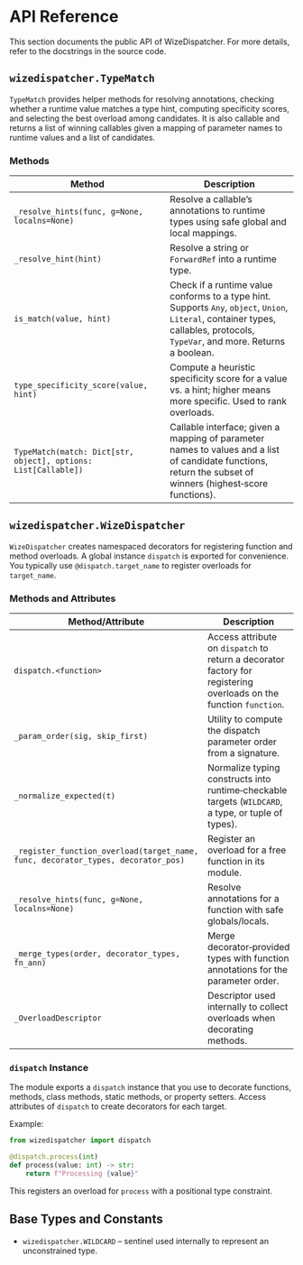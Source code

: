 # API Reference

This section documents the public API of WizeDispatcher. For more
details, refer to the docstrings in the source code.

## `wizedispatcher.TypeMatch`

`TypeMatch` provides helper methods for resolving annotations,
checking whether a runtime value matches a type hint, computing
specificity scores, and selecting the best overload among
candidates. It is also callable and returns a list of winning
callables given a mapping of parameter names to runtime values and a
list of candidates.

### Methods

| Method | Description |
|---|---|
| `_resolve_hints(func, g=None, localns=None)` | Resolve a callable’s annotations to runtime types using safe global and local mappings. |
| `_resolve_hint(hint)` | Resolve a string or `ForwardRef` into a runtime type. |
| `is_match(value, hint)` | Check if a runtime value conforms to a type hint. Supports `Any`, `object`, `Union`, `Literal`, container types, callables, protocols, `TypeVar`, and more. Returns a boolean. |
| `type_specificity_score(value, hint)` | Compute a heuristic specificity score for a value vs. a hint; higher means more specific. Used to rank overloads. |
| `TypeMatch(match: Dict[str, object], options: List[Callable])` | Callable interface; given a mapping of parameter names to values and a list of candidate functions, return the subset of winners (highest‑score functions). |

## `wizedispatcher.WizeDispatcher`

`WizeDispatcher` creates namespaced decorators for registering
function and method overloads. A global instance `dispatch` is
exported for convenience. You typically use `@dispatch.target_name` to
register overloads for `target_name`.

### Methods and Attributes

| Method/Attribute | Description |
|---|---|
| `dispatch.<function>` | Access attribute on `dispatch` to return a decorator factory for registering overloads on the function `function`. |
| `_param_order(sig, skip_first)` | Utility to compute the dispatch parameter order from a signature. |
| `_normalize_expected(t)` | Normalize typing constructs into runtime‑checkable targets (`WILDCARD`, a type, or tuple of types). |
| `_register_function_overload(target_name, func, decorator_types, decorator_pos)` | Register an overload for a free function in its module. |
| `_resolve_hints(func, g=None, localns=None)` | Resolve annotations for a function with safe globals/locals. |
| `_merge_types(order, decorator_types, fn_ann)` | Merge decorator‑provided types with function annotations for the parameter order. |
| `_OverloadDescriptor` | Descriptor used internally to collect overloads when decorating methods. |

### `dispatch` Instance

The module exports a `dispatch` instance that you use to decorate
functions, methods, class methods, static methods, or property
setters. Access attributes of `dispatch` to create decorators for
each target.

Example:

```python
from wizedispatcher import dispatch

@dispatch.process(int)
def process(value: int) -> str:
    return f"Processing {value}"
```

This registers an overload for `process` with a positional type
constraint.

## Base Types and Constants

- `wizedispatcher.WILDCARD` – sentinel used internally to
  represent an unconstrained type.